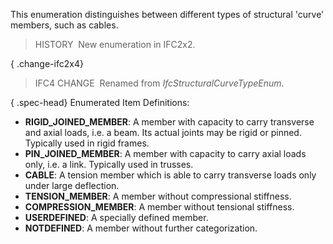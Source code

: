 ﻿This enumeration distinguishes between different types of structural 'curve' members, such as cables.

> HISTORY&nbsp; New enumeration in IFC2x2.

{ .change-ifc2x4}
> IFC4 CHANGE&nbsp; Renamed from _IfcStructuralCurveTypeEnum_.

{ .spec-head}
Enumerated Item Definitions:

* **RIGID_JOINED_MEMBER**: A member with capacity to carry transverse and axial loads, i.e. a beam. Its actual joints may be rigid or pinned. Typically used in rigid frames.
* **PIN_JOINED_MEMBER**: A member with capacity to carry axial loads only, i.e. a link. Typically used in trusses.
* **CABLE**: A tension member which is able to carry transverse loads only under large deflection.
* **TENSION_MEMBER**: A member without compressional stiffness.
* **COMPRESSION_MEMBER**: A member without tensional stiffness.
* **USERDEFINED**: A specially defined member.
* **NOTDEFINED**: A member without further categorization.